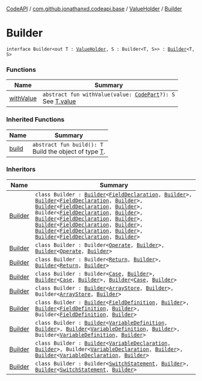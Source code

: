 [CodeAPI](../../../index.md) / [com.github.jonathanxd.codeapi.base](../../index.md) / [ValueHolder](../index.md) / [Builder](.)

# Builder

`interface Builder<out T : `[`ValueHolder`](../index.md)`, S : Builder<T, S>> : `[`Builder`](../../../com.github.jonathanxd.codeapi.builder/-builder/index.md)`<T, S>`

### Functions

| Name | Summary |
|---|---|
| [withValue](with-value.md) | `abstract fun withValue(value: `[`CodePart`](../../../com.github.jonathanxd.codeapi/-code-part/index.md)`?): S`<br>See [T.value](../value.md) |

### Inherited Functions

| Name | Summary |
|---|---|
| [build](../../../com.github.jonathanxd.codeapi.builder/-builder/build.md) | `abstract fun build(): T`<br>Build the object of type [T](#). |

### Inheritors

| Name | Summary |
|---|---|
| [Builder](../../-field-declaration/-builder/index.md) | `class Builder : `[`Builder`](../../-field-base/-builder/index.md)`<`[`FieldDeclaration`](../../-field-declaration/index.md)`, `[`Builder`](../../-field-declaration/-builder/index.md)`>, `[`Builder`](../../-named/-builder/index.md)`<`[`FieldDeclaration`](../../-field-declaration/index.md)`, `[`Builder`](../../-field-declaration/-builder/index.md)`>, `[`Builder`](../../-typed/-builder/index.md)`<`[`FieldDeclaration`](../../-field-declaration/index.md)`, `[`Builder`](../../-field-declaration/-builder/index.md)`>, Builder<`[`FieldDeclaration`](../../-field-declaration/index.md)`, `[`Builder`](../../-field-declaration/-builder/index.md)`>, `[`Builder`](../../-modifiers-holder/-builder/index.md)`<`[`FieldDeclaration`](../../-field-declaration/index.md)`, `[`Builder`](../../-field-declaration/-builder/index.md)`>, `[`Builder`](../../-annotable/-builder/index.md)`<`[`FieldDeclaration`](../../-field-declaration/index.md)`, `[`Builder`](../../-field-declaration/-builder/index.md)`>, `[`Builder`](../../../com.github.jonathanxd.codeapi.base.comment/-comment-holder/-builder/index.md)`<`[`FieldDeclaration`](../../-field-declaration/index.md)`, `[`Builder`](../../-field-declaration/-builder/index.md)`>, `[`Builder`](../../-inner-types-holder/-builder/index.md)`<`[`FieldDeclaration`](../../-field-declaration/index.md)`, `[`Builder`](../../-field-declaration/-builder/index.md)`>` |
| [Builder](../../-operate/-builder/index.md) | `class Builder : Builder<`[`Operate`](../../-operate/index.md)`, `[`Builder`](../../-operate/-builder/index.md)`>, `[`Builder`](../../-typed/-builder/index.md)`<`[`Operate`](../../-operate/index.md)`, `[`Builder`](../../-operate/-builder/index.md)`>` |
| [Builder](../../-return/-builder/index.md) | `class Builder : Builder<`[`Return`](../../-return/index.md)`, `[`Builder`](../../-return/-builder/index.md)`>, `[`Builder`](../../-typed/-builder/index.md)`<`[`Return`](../../-return/index.md)`, `[`Builder`](../../-return/-builder/index.md)`>` |
| [Builder](../../-case/-builder/index.md) | `class Builder : Builder<`[`Case`](../../-case/index.md)`, `[`Builder`](../../-case/-builder/index.md)`>, `[`Builder`](../../-typed/-builder/index.md)`<`[`Case`](../../-case/index.md)`, `[`Builder`](../../-case/-builder/index.md)`>, `[`Builder`](../../-body-holder/-builder/index.md)`<`[`Case`](../../-case/index.md)`, `[`Builder`](../../-case/-builder/index.md)`>` |
| [Builder](../../-array-store/-builder/index.md) | `class Builder : `[`Builder`](../../-array-access/-builder/index.md)`<`[`ArrayStore`](../../-array-store/index.md)`, `[`Builder`](../../-array-store/-builder/index.md)`>, Builder<`[`ArrayStore`](../../-array-store/index.md)`, `[`Builder`](../../-array-store/-builder/index.md)`>` |
| [Builder](../../-field-definition/-builder/index.md) | `class Builder : `[`Builder`](../../-accessor/-builder/index.md)`<`[`FieldDefinition`](../../-field-definition/index.md)`, `[`Builder`](../../-field-definition/-builder/index.md)`>, `[`Builder`](../../-field-base/-builder/index.md)`<`[`FieldDefinition`](../../-field-definition/index.md)`, `[`Builder`](../../-field-definition/-builder/index.md)`>, Builder<`[`FieldDefinition`](../../-field-definition/index.md)`, `[`Builder`](../../-field-definition/-builder/index.md)`>` |
| [Builder](../../-variable-definition/-builder/index.md) | `class Builder : `[`Builder`](../../-named/-builder/index.md)`<`[`VariableDefinition`](../../-variable-definition/index.md)`, `[`Builder`](../../-variable-definition/-builder/index.md)`>, `[`Builder`](../../-typed/-builder/index.md)`<`[`VariableDefinition`](../../-variable-definition/index.md)`, `[`Builder`](../../-variable-definition/-builder/index.md)`>, Builder<`[`VariableDefinition`](../../-variable-definition/index.md)`, `[`Builder`](../../-variable-definition/-builder/index.md)`>` |
| [Builder](../../-variable-declaration/-builder/index.md) | `class Builder : `[`Builder`](../../-variable-base/-builder/index.md)`<`[`VariableDeclaration`](../../-variable-declaration/index.md)`, `[`Builder`](../../-variable-declaration/-builder/index.md)`>, Builder<`[`VariableDeclaration`](../../-variable-declaration/index.md)`, `[`Builder`](../../-variable-declaration/-builder/index.md)`>, `[`Builder`](../../-modifiers-holder/-builder/index.md)`<`[`VariableDeclaration`](../../-variable-declaration/index.md)`, `[`Builder`](../../-variable-declaration/-builder/index.md)`>` |
| [Builder](../../-switch-statement/-builder/index.md) | `class Builder : Builder<`[`SwitchStatement`](../../-switch-statement/index.md)`, `[`Builder`](../../-switch-statement/-builder/index.md)`>, `[`Builder`](../../-typed/-builder/index.md)`<`[`SwitchStatement`](../../-switch-statement/index.md)`, `[`Builder`](../../-switch-statement/-builder/index.md)`>` |
